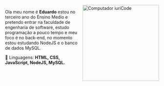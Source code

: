 <img src="https://raw.githubusercontent.com/MicaelliMedeiros/micaellimedeiros/master/image/computer-illustration.png" min-width="300px" max-width="300px" width="250px" align="right" alt="Computador iuriCode">

<p align="left"> 
Ola meu nome é <strong>Eduardo</strong> estou no terceiro ano do Ensino Medio e pretendo entrar na faculdade de engenharia de software, estudo programação a pouco tempo e meu foco é no back-end, no momento estou estudando NodeJS e o banco de dados MySQL.
</p>

<p align="left">
  🦄 Linguagens: <strong>HTML, CSS, JavaScript, NodeJS, MySQL.</strong>
</p>

